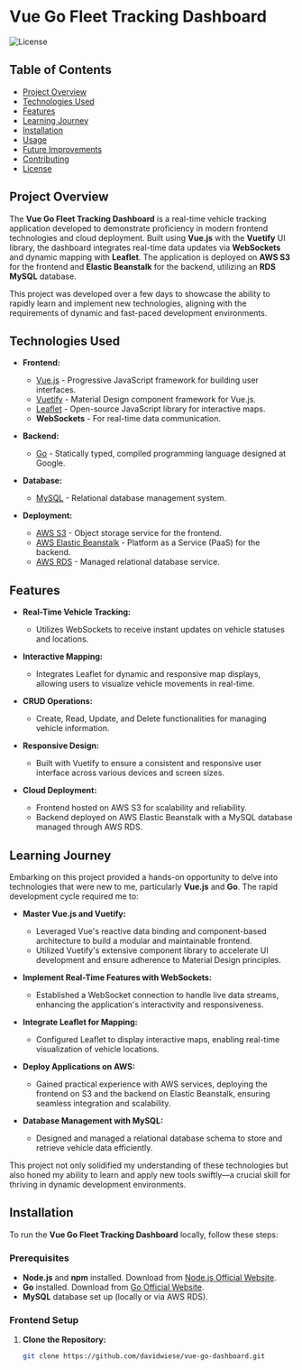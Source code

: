# Vue Go Fleet Tracking Dashboard

![License](https://img.shields.io/badge/license-MIT-blue.svg)

## **Table of Contents**
- [Project Overview](#project-overview)
- [Technologies Used](#technologies-used)
- [Features](#features)
- [Learning Journey](#learning-journey)
- [Installation](#installation)
- [Usage](#usage)
- [Future Improvements](#future-improvements)
- [Contributing](#contributing)
- [License](#license)

## **Project Overview**
The **Vue Go Fleet Tracking Dashboard** is a real-time vehicle tracking application developed to demonstrate proficiency in modern frontend technologies and cloud deployment. Built using **Vue.js** with the **Vuetify** UI library, the dashboard integrates real-time data updates via **WebSockets** and dynamic mapping with **Leaflet**. The application is deployed on **AWS S3** for the frontend and **Elastic Beanstalk** for the backend, utilizing an **RDS MySQL** database.

This project was developed over a few days to showcase the ability to rapidly learn and implement new technologies, aligning with the requirements of dynamic and fast-paced development environments.

## **Technologies Used**
- **Frontend:**
  - [Vue.js](https://vuejs.org/) - Progressive JavaScript framework for building user interfaces.
  - [Vuetify](https://vuetifyjs.com/) - Material Design component framework for Vue.js.
  - [Leaflet](https://leafletjs.com/) - Open-source JavaScript library for interactive maps.
  - **WebSockets** - For real-time data communication.
  
- **Backend:**
  - [Go](https://golang.org/) - Statically typed, compiled programming language designed at Google.
  
- **Database:**
  - [MySQL](https://www.mysql.com/) - Relational database management system.
  
- **Deployment:**
  - [AWS S3](https://aws.amazon.com/s3/) - Object storage service for the frontend.
  - [AWS Elastic Beanstalk](https://aws.amazon.com/elasticbeanstalk/) - Platform as a Service (PaaS) for the backend.
  - [AWS RDS](https://aws.amazon.com/rds/) - Managed relational database service.

## **Features**
- **Real-Time Vehicle Tracking:**
  - Utilizes WebSockets to receive instant updates on vehicle statuses and locations.
  
- **Interactive Mapping:**
  - Integrates Leaflet for dynamic and responsive map displays, allowing users to visualize vehicle movements in real-time.
  
- **CRUD Operations:**
  - Create, Read, Update, and Delete functionalities for managing vehicle information.
  
- **Responsive Design:**
  - Built with Vuetify to ensure a consistent and responsive user interface across various devices and screen sizes.
  
- **Cloud Deployment:**
  - Frontend hosted on AWS S3 for scalability and reliability.
  - Backend deployed on AWS Elastic Beanstalk with a MySQL database managed through AWS RDS.

## **Learning Journey**
Embarking on this project provided a hands-on opportunity to delve into technologies that were new to me, particularly **Vue.js** and **Go**. The rapid development cycle required me to:
- **Master Vue.js and Vuetify:**
  - Leveraged Vue's reactive data binding and component-based architecture to build a modular and maintainable frontend.
  - Utilized Vuetify's extensive component library to accelerate UI development and ensure adherence to Material Design principles.
  
- **Implement Real-Time Features with WebSockets:**
  - Established a WebSocket connection to handle live data streams, enhancing the application's interactivity and responsiveness.
  
- **Integrate Leaflet for Mapping:**
  - Configured Leaflet to display interactive maps, enabling real-time visualization of vehicle locations.
  
- **Deploy Applications on AWS:**
  - Gained practical experience with AWS services, deploying the frontend on S3 and the backend on Elastic Beanstalk, ensuring seamless integration and scalability.
  
- **Database Management with MySQL:**
  - Designed and managed a relational database schema to store and retrieve vehicle data efficiently.

This project not only solidified my understanding of these technologies but also honed my ability to learn and apply new tools swiftly—a crucial skill for thriving in dynamic development environments.

## **Installation**
To run the **Vue Go Fleet Tracking Dashboard** locally, follow these steps:

### **Prerequisites**
- **Node.js** and **npm** installed. Download from [Node.js Official Website](https://nodejs.org/).
- **Go** installed. Download from [Go Official Website](https://golang.org/dl/).
- **MySQL** database set up (locally or via AWS RDS).

### **Frontend Setup**
1. **Clone the Repository:**
   ```bash
   git clone https://github.com/davidwiese/vue-go-dashboard.git
